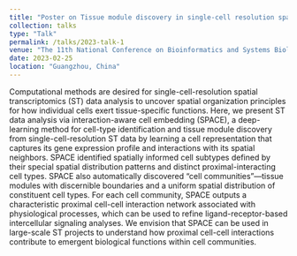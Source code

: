 ```yaml
---
title: "Poster on Tissue module discovery in single-cell resolution spatial transcriptomics data via cell-cell interaction-aware cell embedding."
collection: talks
type: "Talk"
permalink: /talks/2023-talk-1
venue: "The 11th National Conference on Bioinformatics and Systems Biology of China"
date: 2023-02-25
location: "Guangzhou, China"
---
```


Computational methods are desired for single-cell-resolution spatial transcriptomics (ST) data analysis to uncover spatial organization principles for how individual cells exert tissue-specific functions. Here, we present ST data analysis via interaction-aware cell embedding (SPACE), a deep-learning method for cell-type identification and tissue module discovery from single-cell-resolution ST data by learning a cell representation that captures its gene expression profile and interactions with its spatial neighbors. SPACE identified spatially informed cell subtypes defined by their special spatial distribution patterns and distinct proximal-interacting cell types. SPACE also automatically discovered “cell communities”—tissue modules with discernible boundaries and a uniform spatial distribution of constituent cell types. For each cell community, SPACE outputs a characteristic proximal cell-cell interaction network associated with physiological processes, which can be used to refine ligand-receptor-based intercellular signaling analyses. We envision that SPACE can be used in large-scale ST projects to understand how proximal cell-cell interactions contribute to emergent biological functions within cell communities.
